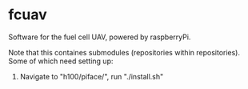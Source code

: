fcuav
=====

Software for the fuel cell UAV, powered by raspberryPi.

Note that this containes submodules (repositories within repositories). Some of which need setting up:

1. Navigate to "h100/piface/", run "./install.sh"
